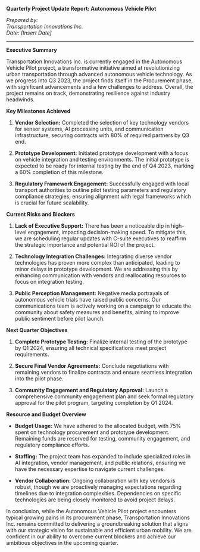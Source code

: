 **Quarterly Project Update Report: Autonomous Vehicle Pilot**

*Prepared by:*  
*Transportation Innovations Inc.*  
*Date: [Insert Date]*

---

**Executive Summary**

Transportation Innovations Inc. is currently engaged in the Autonomous Vehicle Pilot project, a transformative initiative aimed at revolutionizing urban transportation through advanced autonomous vehicle technology. As we progress into Q3 2023, the project finds itself in the Procurement phase, with significant advancements and a few challenges to address. Overall, the project remains on track, demonstrating resilience against industry headwinds.

**Key Milestones Achieved**

1. **Vendor Selection:** Completed the selection of key technology vendors for sensor systems, AI processing units, and communication infrastructure, securing contracts with 80% of required partners by Q3 end.
   
2. **Prototype Development:** Initiated prototype development with a focus on vehicle integration and testing environments. The initial prototype is expected to be ready for internal testing by the end of Q4 2023, marking a 60% completion of this milestone.

3. **Regulatory Framework Engagement:** Successfully engaged with local transport authorities to outline pilot testing parameters and regulatory compliance strategies, ensuring alignment with legal frameworks which is crucial for future scalability.

**Current Risks and Blockers**

1. **Lack of Executive Support:** There has been a noticeable dip in high-level engagement, impacting decision-making speed. To mitigate this, we are scheduling regular updates with C-suite executives to reaffirm the strategic importance and potential ROI of the project.

2. **Technology Integration Challenges:** Integrating diverse vendor technologies has proven more complex than anticipated, leading to minor delays in prototype development. We are addressing this by enhancing communication with vendors and reallocating resources to focus on integration testing.

3. **Public Perception Management:** Negative media portrayals of autonomous vehicle trials have raised public concerns. Our communications team is actively working on a campaign to educate the community about safety measures and benefits, aiming to improve public sentiment before pilot launch.

**Next Quarter Objectives**

1. **Complete Prototype Testing:** Finalize internal testing of the prototype by Q1 2024, ensuring all technical specifications meet project requirements.
   
2. **Secure Final Vendor Agreements:** Conclude negotiations with remaining vendors to finalize contracts and ensure seamless integration into the pilot phase.

3. **Community Engagement and Regulatory Approval:** Launch a comprehensive community engagement plan and seek formal regulatory approval for the pilot program, targeting completion by Q1 2024.

**Resource and Budget Overview**

- **Budget Usage:** We have adhered to the allocated budget, with 75% spent on technology procurement and prototype development. Remaining funds are reserved for testing, community engagement, and regulatory compliance efforts.
  
- **Staffing:** The project team has expanded to include specialized roles in AI integration, vendor management, and public relations, ensuring we have the necessary expertise to navigate current challenges.

- **Vendor Collaboration:** Ongoing collaboration with key vendors is robust, though we are proactively managing expectations regarding timelines due to integration complexities. Dependencies on specific technologies are being closely monitored to avoid project delays.

In conclusion, while the Autonomous Vehicle Pilot project encounters typical growing pains in its procurement phase, Transportation Innovations Inc. remains committed to delivering a groundbreaking solution that aligns with our strategic vision for sustainable and efficient urban mobility. We are confident in our ability to overcome current blockers and achieve our ambitious objectives in the upcoming quarter.
